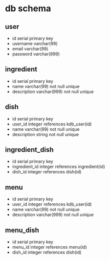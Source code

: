 
# db schema

## user
- id serial primary key
- username varchar(99)
- email varchar(99)
- password varchar(999)

## ingredient
- id serial primary key 
- name varchar(99) not null unique
- description varchar(999) not null unique

## dish
- id serial primary key 
- user_id integer references kdb_user(id)
- name varchar(99) not null unique
- description string not null unique

## ingredient_dish
- id serial primary key 
- ingredient_id integer references ingredient(id)
- dish_id integer references dish(id)

## menu
- id serial primary key 
- user_id integer references kdb_user(id)
- name varchar(99) not null unique
- description varchar(999) not null unique

 ## menu_dish
 - id serial primary key 
 - menu_id integer references menu(id)
 - dish_id integer references dish(id)